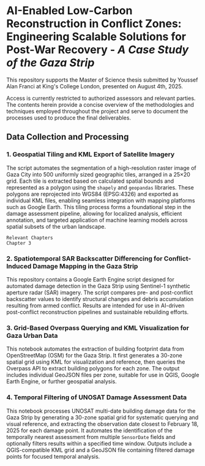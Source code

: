 # AI-Enabled Low-Carbon Reconstruction in Conflict Zones: Engineering Scalable Solutions for Post-War Recovery - *A Case Study of the Gaza Strip*
This repository supports the Master of Science thesis submitted by Youssef Alan Franci at King's College London, presented on August 4th, 2025.

Access is currently restricted to authorized assessors and relevant parties. The contents herein provide a concise overview of the methodologies and techniques employed throughout the project and serve to document the processes used to produce the final deliverables.

## Data Collection and Processing
### 1. Geospatial Tiling and KML Export of Satellite Imagery
The script automates the segmentation of a high-resolution raster image of Gaza City into 500 uniformly sized geographic tiles, arranged in a 25×20 grid. Each tile is extracted based on calculated spatial bounds and represented as a polygon using the `shapely` and `geopandas` libraries. These polygons are reprojected into WGS84 (EPSG:4326) and exported as individual KML files, enabling seamless integration with mapping platforms such as Google Earth. This tiling process forms a foundational step in the damage assessment pipeline, allowing for localized analysis, efficient annotation, and targeted application of machine learning models across spatial subsets of the urban landscape.
```
Relevant Chapters
Chapter 3
```

### 2. Spatiotemporal SAR Backscatter Differencing for Conflict-Induced Damage Mapping in the Gaza Strip
This repository contains a Google Earth Engine script designed for automated damage detection in the Gaza Strip using Sentinel-1 synthetic aperture radar (SAR) imagery. The script compares pre- and post-conflict backscatter values to identify structural changes and debris accumulation resulting from armed conflict. Results are intended for use in AI-driven post-conflict reconstruction pipelines and sustainable rebuilding efforts.

### 3. Grid-Based Overpass Querying and KML Visualization for Gaza Urban Data
This notebook automates the extraction of building footprint data from OpenStreetMap (OSM) for the Gaza Strip. It first generates a 30-zone spatial grid using KML for visualization and reference, then queries the Overpass API to extract building polygons for each zone. The output includes individual GeoJSON files per zone, suitable for use in QGIS, Google Earth Engine, or further geospatial analysis.

### 4. Temporal Filtering of UNOSAT Damage Assessment Data
This notebook processes UNOSAT multi-date building damage data for the Gaza Strip by generating a 30-zone spatial grid for systematic querying and visual reference, and extracting the observation date closest to February 18, 2025 for each damage point. It automates the identification of the temporally nearest assessment from multiple `SensorDate` fields and optionally filters results within a specified time window. Outputs include a QGIS-compatible KML grid and a GeoJSON file containing filtered damage points for focused temporal analysis.
